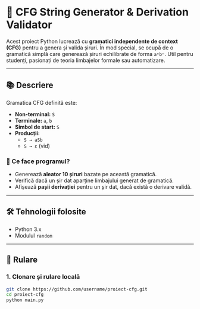 # 🎯 CFG String Generator & Derivation Validator

Acest proiect Python lucrează cu **gramatici independente de context (CFG)** pentru a genera și valida șiruri. În mod special, se ocupă de o gramatică simplă care generează șiruri echilibrate de forma `aⁿbⁿ`. Util pentru studenți, pasionați de teoria limbajelor formale sau automatizare.

---

## 📚 Descriere

Gramatica CFG definită este:
- **Non-terminal:** `S`
- **Terminale:** `a`, `b`
- **Simbol de start:** `S`
- **Producții:**
  - `S → aSb`
  - `S → ε` (vid)

### 🔁 Ce face programul?
- Generează **aleator 10 șiruri** bazate pe această gramatică.
- Verifică dacă un șir dat aparține limbajului generat de gramatică.
- Afișează **pașii derivației** pentru un șir dat, dacă există o derivare validă.

---

## 🛠️ Tehnologii folosite

- Python 3.x
- Modulul `random`

---

## 🚀 Rulare

### 1. Clonare și rulare locală
```bash
git clone https://github.com/username/proiect-cfg.git
cd proiect-cfg
python main.py
